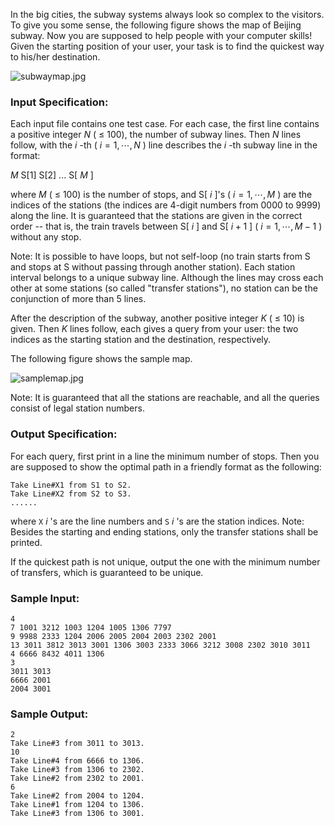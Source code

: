 <!-- Title
Subway Map (30)
-->
In the big cities, the subway systems always look so complex to the visitors.
To give you some sense, the following figure shows the map of Beijing subway.
Now you are supposed to help people with your computer skills! Given the
starting position of your user, your task is to find the quickest way to
his/her destination.

![subwaymap.jpg](https://images.ptausercontent.com/55799c23-4bdb-4e32-af7f-6d41accfdd2b.jpg)

### Input Specification:

Each input file contains one test case. For each case, the first line contains
a positive integer $N$ ( $\le$ 100), the number of subway lines. Then $N$
lines follow, with the $i$ -th ( $i=1, \cdots , N$ ) line describes the $i$
-th subway line in the format:

$M$ S[1] S[2] ... S[ $M$ ]

where $M$ ( $\le$ 100) is the number of stops, and S[ $i$ ]'s ( $i=1, \cdots ,
M$ ) are the indices of the stations (the indices are 4-digit numbers from
0000 to 9999) along the line. It is guaranteed that the stations are given in
the correct order -- that is, the train travels between S[ $i$ ] and S[ $i+1$
] ( $i=1, \cdots , M-1$ ) without any stop.

Note: It is possible to have loops, but not self-loop (no train starts from S
and stops at S without passing through another station). Each station interval
belongs to a unique subway line. Although the lines may cross each other at
some stations (so called "transfer stations"), no station can be the
conjunction of more than 5 lines.

After the description of the subway, another positive integer $K$ ( $\le$ 10)
is given. Then $K$ lines follow, each gives a query from your user: the two
indices as the starting station and the destination, respectively.

The following figure shows the sample map.

![samplemap.jpg](https://images.ptausercontent.com/932c8f1b-7dd5-489d-a774-a91c1fabba7f.jpg)

Note: It is guaranteed that all the stations are reachable, and all the
queries consist of legal station numbers.

### Output Specification:

For each query, first print in a line the minimum number of stops. Then you
are supposed to show the optimal path in a friendly format as the following:

    
    
    Take Line#X1 from S1 to S2.
    Take Line#X2 from S2 to S3.
    ......

where `X` $i$ 's are the line numbers and `S` $i$ 's are the station indices.
Note: Besides the starting and ending stations, only the transfer stations
shall be printed.

If the quickest path is not unique, output the one with the minimum number of
transfers, which is guaranteed to be unique.

### Sample Input:

    
    
    4
    7 1001 3212 1003 1204 1005 1306 7797
    9 9988 2333 1204 2006 2005 2004 2003 2302 2001
    13 3011 3812 3013 3001 1306 3003 2333 3066 3212 3008 2302 3010 3011
    4 6666 8432 4011 1306
    3
    3011 3013
    6666 2001
    2004 3001

### Sample Output:

    
    
    2
    Take Line#3 from 3011 to 3013.
    10
    Take Line#4 from 6666 to 1306.
    Take Line#3 from 1306 to 2302.
    Take Line#2 from 2302 to 2001.
    6
    Take Line#2 from 2004 to 1204.
    Take Line#1 from 1204 to 1306.
    Take Line#3 from 1306 to 3001.

